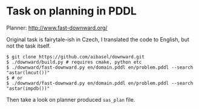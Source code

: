# Task on planning in PDDL

Planner: http://www.fast-downward.org/

Original task is fairytale-ish in Czech, I translated the code to English, but not the task itself.

```shell
$ git clone https://github.com/aibasel/downward.git
$ ./downward/build.py # requires cmake, python etc
$ ./downward/fast-downward.py en/domain.pddl en/problem.pddl --search "astar(lmcut())"
$ # or
$ ./downward/fast-downward.py en/domain.pddl en/problem.pddl --search "astar(impdb())"
```

Then take a look on planner produced `sas_plan` file.
